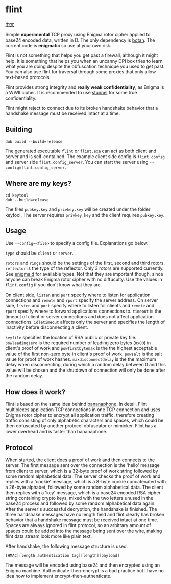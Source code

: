 flint
======
[中文](README.zh_cn.md)

Simple **experimental** TCP proxy using Enigma rotor cipher applied to base24 encoded data, written in D. The only dependency is [botan](https://github.com/etcimon/botan). The current code is **enigmatic** so use at your own risk.

Flint is not something that helps you get past a firewall, although it might help. It is something that helps you when an uncanny DPI box tries to learn what you are doing despite the obfuscation technique you used to get past. You can also use flint for traversal through some proxies that only allow text-based protocols.

Flint provides strong integrity and **really weak confidentiality**, as Enigma is a WWII cipher. It is recommended to use [stunnel](https://www.stunnel.org/index.html) for some true confidentiality.

Flint might reject to connect due to its broken handshake behavior that a handshake message must be received intact at a time.

Building
------
```
dub build --build=release
```
The generated executable `flint` or `flint.exe` can act as both client and server and is self-contained.
The example client side config is `flint.config` and server side `flint.config_server`.
You can start the server using `--config=flint.config_server`.

Where are my keys?
------
```
cd keytool
dub --build=release
```
The files `pubkey.key` and `privkey.key` will be created under the folder keytool. The server requires `privkey.key` and the client requires `pubkey.key`.

Usage
------
Use `--config=<file>` to specify a config file. Explanations go below.

`type` should be `client` or `server`.

`rotors` and `rings` should be the settings of the first, second and third rotors. `reflector` is the type of the reflector. Only 3 rotors are supported currently. See [enigma.d](source/enigma.d) for available types. Not that they are important though, since anyone can break Enigma rotor cipher with no diffuculty. Use the values in `flint.config` if you don't know what they are.

On client side, `listen` and `port` specify where to listen for application connections and `remote` and `rport` specify the server address. On server side, `listen` and `port` specify where to listen for clients and `remote` and `rport` specify where to forward applications connections to. `timeout` is the timeout of client or server connections and does not affect application connections. `idletimeout` affects only the server and specifies the length of inactivity before disconnecting a client.

`keyfile` specifies the location of RSA public or private key file. `powleadingzero` is the required number of leading zero bytes (`0x00`) in client's proof of work and `powfirstbytemax` is the the highest acceptable value of the first non-zero byte in client's proof of work. `powsalt` is the salt value for proof of work hashes. `maxdisconnectdelay` is the the maximum delay when disconnecting, during which a random delay between 0 and this value will be chosen and the shutdown of connection will only be done after the random delay.

How does it work?
------
Flint is based on the same idea behind [bananaphone](https://github.com/david415/bananaphone). In detail, Flint multiplexes application TCP connections in one TCP connection and uses Enigma rotor cipher to encrypt all application traffic, therefore creating traffic consisting of only alphabetic characters and spaces, which could be then obfuscated by another protocol obfuscator or mimicker. Flint has a lower overhead and is faster than bananaphone.

Protocol
------
When started, the client does a proof of work and then connects to the server. The first message sent over the connection is the 'hello' message from client to server, which is a 32-byte proof of work string followed by some random alphabetical data. The server checks the proof of work and replies with a 'cookie' message, which is a 8-byte cookie concatenated with a 26-byte alphabet, followed by some random alphabetical data. The client then replies with a 'key' message, which is a base24 encoded RSA cipher string containing crypto keys, mixed with the two letters unused in the base24 process and followed by some random alphabetical data again. After the server's successful decryption, the handshake is finished. The three handshake messages have no length field and flint clearly has broken behavior that a handshake message must be received intact at one time. Spaces are always ignored in flint protocol, so an arbitrary amount of spaces could be added into the message being sent over the wire, making flint data stream look more like plain text.

After handshake, the following message structure is used.
```
[HMAC][length authentication tag][length][payload]
```
The message will be encoded using base24 and then encrypted using an Enigma machine. Authenticate-then-encrypt is a bad practice but I have no idea how to implement encrypt-then-authenticate.
